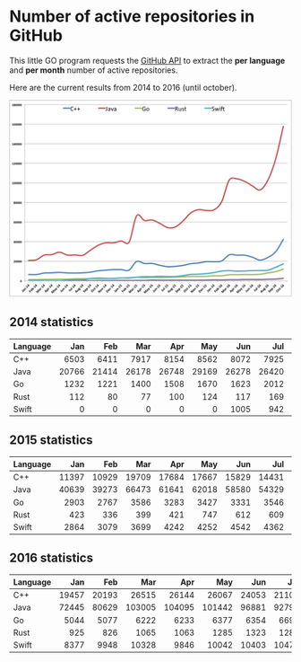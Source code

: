 # Number of active repositories in GitHub

This little GO program requests the
[GitHub API](https://developer.github.com/v3/search/#search-repositories)
to extract the **per language** and **per month** number of active repositories.
 
Here are the current results from 2014 to 2016 (until october).

![Statistiques](stats.png)

## 2014 statistics

| Language | Jan   | Feb   | Mar   | Apr   | May   | Jun   | Jul   | Aug   | Sep   | Oct   | Nov   | Dec   |
| :---     |  ---: |  ---: |  ---: |  ---: |  ---: |  ---: |  ---: |  ---: |  ---: |  ---: |  ---: |  ---: |
| C++      |  6503 |  6411 |  7917 |  8154 |  8562 |  8072 |  7925 |  8163 |  8836 | 10216 | 10868 | 11422 |
| Java     | 20766 | 21414 | 26178 | 26748 | 29169 | 26278 | 26420 | 26041 | 31238 | 36233 | 38825 | 38814 |
| Go       |  1232 |  1221 |  1400 |  1508 |  1670 |  1623 |  2012 |  2088 |  2204 |  2190 |  2283 |  2528 |
| Rust     |   112 |    80 |    77 |   100 |   124 |   117 |   169 |   185 |   146 |   238 |   303 |   313 |
| Swift    |     0 |     0 |     0 |     0 |     0 |  1005 |   942 |  1077 |  2343 |  2777 |  2512 |  2344 |

## 2015 statistics

| Language | Jan   | Feb   | Mar   | Apr   | May   | Jun   | Jul   | Aug   | Sep   | Oct   | Nov   | Dec   |
| :---     |  ---: |  ---: |  ---: |  ---: |  ---: |  ---: |  ---: |  ---: |  ---: |  ---: |  ---: |  ---: |
| C++      | 11397 | 10929 | 19709 | 17684 | 17667 | 15829 | 14431 | 14771 | 15716 | 17459 | 18162 | 19497 |
| Java     | 40639 | 39273 | 66473 | 61641 | 62018 | 58580 | 54329 | 54980 | 61126 | 69324 | 72593 | 71850 |
| Go       |  2903 |  2767 |  3586 |  3283 |  3427 |  3331 |  3546 |  3762 |  4118 |  4417 |  4418 |  4547 |
| Rust     |   423 |   336 |   399 |   421 |   747 |   612 |   609 |   592 |   616 |   600 |   625 |   717 |
| Swift    |  2864 |  3079 |  3699 |  4242 |  4252 |  4542 |  4362 |  4376 |  5256 |  6511 |  6753 |  7366 |

## 2016 statistics

| Language | Jan   | Feb   | Mar    | Apr    | May    | Jun   | Jul   | Aug    | Sep    | Oct    | Nov   | Dec   |
| :---     |  ---: |  ---: |   ---: |   ---: |   ---: |  ---: |  ---: |   ---: |   ---: |   ---: |  ---: |  ---: |
| C++      | 19457 | 20193 |  26515 |  26144 |  26067 | 24053 | 21107 |  23883 |  29582 |  42153 |       |       |
| Java     | 72445 | 80629 | 103005 | 104095 | 101442 | 96881 | 92797 | 102902 | 124221 | 157682 |       |       |
| Go       |  5044 |  5077 |   6222 |   6233 |   6377 |  6354 |  6692 |   8076 |   9309 |  11895 |       |       |
| Rust     |   925 |   826 |   1065 |   1063 |   1285 |  1323 |  1285 |   1568 |   1755 |   2495 |       |       |
| Swift    |  8377 |  9948 |  10328 |   9846 |  10042 | 10403 | 10474 |  10832 |  13832 |  13832 |       |       |